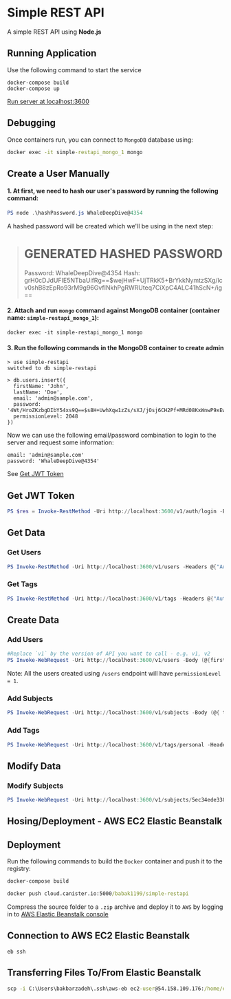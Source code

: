# Simple REST API

A simple REST API using **Node.js**


## Running Application

Use the following command to start the service
```batchfile
docker-compose build
docker-compose up
```

[Run server at localhost:3600](https://localhost:3600)

## Debugging
Once containers run, you can connect to `MongoDB` database using:
```cmd
docker exec -it simple-restapi_mongo_1 mongo
```


## Create a User Manually

#### 1. At first, we need to hash our user's password by running the following command:

```powershell
PS node .\hashPassword.js WhaleDeepDive@4354
```

A hashed password will be created which we'll be using in the next step:

> GENERATED HASHED PASSWORD
> =================================================
>
> Password:       WhaleDeepDive@4354
> Hash:           grH0cDJdUFIE5NTbaUifRg==$wejHwF+UjTRkK5+BrYkkNymtzSXg/lcv0shB8zEpRo93rM9g96GvfINkhPgRWRUteq7CiXpC4ALC41hScN+/ig==

#### 2. Attach and run `mongo` command against MongoDB container (container name: `simple-restapi_mongo_1`):

```
docker exec -it simple-restapi_mongo_1 mongo
```

#### 3. Run the following commands in the MongoDB container to create admin 
```
> use simple-restapi
switched to db simple-restapi

> db.users.insert({
  firstName: 'John',
  lastName: 'Doe',
  email: 'admin@sample.com',
  password: '4Wt/HroZKzbgDIbY54xs9Q==$s8H+UwhXqw1zZs/sXJ/jOsj6CH2Pf+MRd08KxWnwP9xEwaRQhBT4cHzTsOzIAD7S5Xc+xLbEKk0VauWWu46DLg==',
  permissionLevel: 2048
})
```

Now we can use the following email/password combination to login to the server and request some information:

```
email: 'admin@sample.com'
password: 'WhaleDeepDive@4354'
```
See [Get JWT Token](README.md#get-jwt-token)

## Get JWT Token

```powershell
PS $res = Invoke-RestMethod -Uri http://localhost:3600/v1/auth/login -Body (@{email='admin@sample.com';password='WhaleDeepDive@4354'}|ConvertTo-Json) -ContentType application/json -Method POST
```


## Get Data

### Get Users
```powershell
PS Invoke-RestMethod -Uri http://localhost:3600/v1/users -Headers @{"Authorization"="Bearer " + $res.accessToken}
```

### Get Tags
```powershell
PS Invoke-RestMethod -Uri http://localhost:3600/v1/tags -Headers @{"Authorization"="Bearer " + $res.accessToken} | Format-List
```


## Create Data

### Add Users
```powershell
#Replace `v1` by the version of API you want to call - e.g. v1, v2
PS Invoke-WebRequest -Uri http://localhost:3600/v1/users -Body (@{firstName='Daniel'; lastName='Grey'; email='daniel@sample.com'; phone='888-123-4567'; password='BasicPass@4354'; }|ConvertTo-Json) -ContentType application/json -Method POST
```
Note: All the users created using `/users` endpoint will have `permissionLevel = 1`.

### Add Subjects

```powershell
PS Invoke-WebRequest -Uri http://localhost:3600/v1/subjects -Body (@{ text='kind'; icon='/assets/kind.png'; tags='atitude','personal'; }|ConvertTo-Json) -ContentType application/json -Headers @{"Authorization"="Bearer " + $res.accessToken} -Method POST
```

### Add Tags
```powershell
PS Invoke-WebRequest -Uri http://localhost:3600/v1/tags/personal -Headers @{"Authorization"="Bearer " + $res.accessToken} -Method PUT
```


## Modify Data

### Modify Subjects
```powershell
PS Invoke-WebRequest -Uri http://localhost:3600/v1/subjects/5ec34ede338ad8001128154d -Body (@{ tags='5ec4ebc101e65a0011c5f853','5ec4ef9501e65a0011c5f854'; }|ConvertTo-Json) -ContentType application/json -Headers @{"Authorization"="Bearer " + $res.accessToken} -Method PATCH
```

## Hosing/Deployment - AWS EC2 Elastic Beanstalk

## Deployment

Run the following commands to build the `Docker` container and push it to the registry:
```cmd
docker-compose build

docker push cloud.canister.io:5000/babak1199/simple-restapi
```
Compress the source folder to a `.zip` archive and deploy it to `AWS` by logging in to [AWS Elastic Beanstalk console](https://console.aws.amazon.com/elasticbeanstalk)

## Connection to AWS EC2 Elastic Beanstalk

```
eb ssh
```

## Transferring Files To/From Elastic Beanstalk

```cmd
scp -i C:\Users\bakbarzadeh\.ssh\aws-eb ec2-user@54.158.109.176:/home/ec2-user/test/db/* .
```
